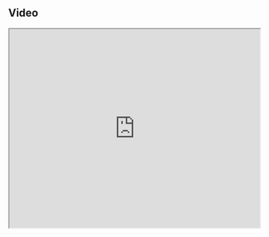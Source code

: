 ## Video

<iframe src="https://www.youtube.com/embed/IXZ6kr4VHQw?start=14&end=27" width="100%" height="400"></iframe>
